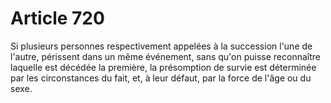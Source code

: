 # Article 720

Si plusieurs personnes respectivement appelées à la succession l'une de l'autre, périssent dans un même événement, sans qu'on puisse reconnaître laquelle est décédée la première, la présomption de survie est déterminée par les circonstances du fait, et, à leur défaut, par la force de l'âge ou du sexe.
